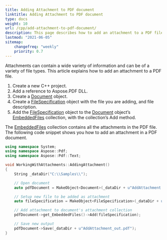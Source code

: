 ```yaml
---
title: Adding Attachment to PDF document
linktitle: Adding Attachment to PDF document 
type: docs
weight: 10
url: /cpp/add-attachment-to-pdf-document/
description: This page describes how to add an attachment to a PDF file with Aspose.PDF for C++ library
lastmod: "2021-06-05"
sitemap:
    changefreq: "weekly"
    priority: 0.7
---
```


Attachments can contain a wide variety of information and can be of a variety of file types. This article explains how to add an attachment to a PDF file.

1. Create a new C++ project.
1. Add a reference to Aspose.PDF DLL.
1. Create a [Document](https://apireference.aspose.com/pdf/cpp/class/aspose.pdf.document) object.
1. Create a [FileSpecification](https://apireference.aspose.com/pdf/cpp/class/aspose.pdf.file_specification) object with the file you are adding, and file description.
1. Add the [FileSpecification](https://apireference.aspose.com/pdf/cpp/class/aspose.pdf.file_specification) object to the [Document](https://apireference.aspose.com/pdf/cpp/class/aspose.pdf.document) object’s [EmbeddedFiles](https://apireference.aspose.com/pdf/cpp/class/aspose.pdf.embedded_file_collection) collection, with the collection’s Add method.

The [EmbeddedFiles](https://apireference.aspose.com/pdf/cpp/class/aspose.pdf.embedded_file_collection) collection contains all the attachments in the PDF file. The following code snippet shows you how to add an attachment in a PDF document.

```cpp
using namespace System;
using namespace Aspose::Pdf;
using namespace Aspose::Pdf::Text;

void WorkingWithAttachments::AddingAttachment()
{
	String _dataDir("C:\\Samples\\");

	// Open document
	auto pdfDocument = MakeObject<Document>(_dataDir + u"AddAttachment.pdf");

	// Setup new file to be added as attachment
	auto fileSpecification = MakeObject<FileSpecification>(_dataDir + u"test.txt", u"Sample text file");

	// Add attachment to document's attachment collection
	pdfDocument->get_EmbeddedFiles()->Add(fileSpecification);

	// Save new output
	pdfDocument->Save(_dataDir + u"AddAttachment_out.pdf");
}
```
